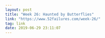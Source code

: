 ```yaml
---
layout: post
title: "Week 26: Haunted by Butterflies"
link: "https://www.52failures.com/week-26/"
tag: link
date: 2019-06-29 23:11:07
---
```

